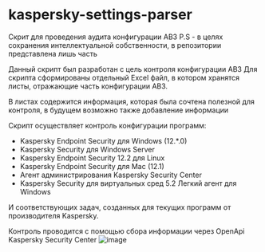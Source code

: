 # kaspersky-settings-parser
Скрит для проведения аудита конфигурации АВЗ
P.S - в целях сохранения интеллектуальной собственности, в репозитории представлена лишь часть

Данный скрипт был разработан с цель контроля конфигурации АВЗ
Для скрипта сформированы отдельный Excel файл, в котором хранятся листы,
отражающие часть конфигурации АВЗ.

В листах содержится информация, которая была сочтена полезной для контроля,
в будущем возможно также добавление информации

Скрипт осуществляет контроль конфигурации программ:
 - Kaspersky Endpoint Security для Windows (12.*.0)
 - Kaspersky Security для Windows Server
 - Kaspersky Endpoint Security 12.2 для Linux
 - Kaspersky Endpoint Security для Mac (12.1)
 - Агент администрирования Kaspersky Security Center
 - Kaspersky Security для виртуальных сред 5.2 Легкий агент для Windows

 И соответствующих задач, созданных для текущих программ от производителя Kaspersky.

 Контроль проводится с помощью сбора информации через OpenApi Kaspersky Security Center
![image](https://github.com/user-attachments/assets/644daf54-176d-4594-b86a-90702b398bb9)
